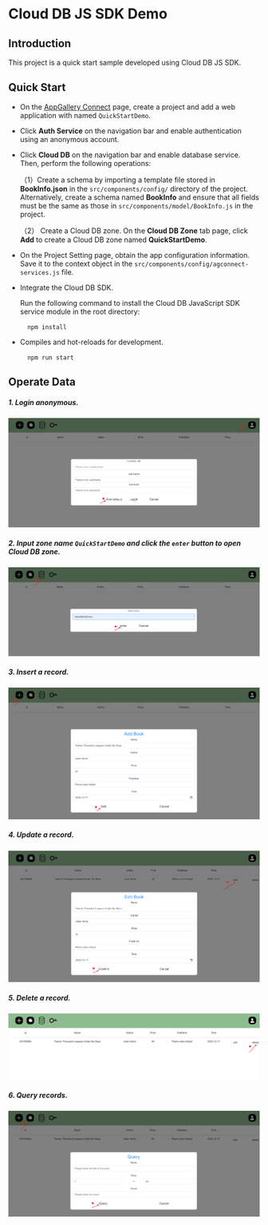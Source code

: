 #  Cloud DB JS SDK Demo


## Introduction
This project is a quick start sample developed using Cloud DB JS SDK.

##  Quick Start
- On the [AppGallery Connect](https://developer.huawei.com/consumer/cn/service/josp/agc/index.html#/myProject) page, create a project and add a web application with named `QuickStartDemo`.

- Click **Auth Service** on the navigation bar and enable authentication using an anonymous account.

- Click **Cloud DB** on the navigation bar and enable database service. Then, perform the following operations:

    （1）Create a schema by importing a template file stored in **BookInfo.json** in the `src/components/config/` directory of the project. Alternatively, create a schema named **BookInfo** and ensure that all fields must be the same as those in `src/components/model/BookInfo.js` in the project.

    （2） Create a Cloud DB zone. On the **Cloud DB Zone** tab page, click **Add** to create a Cloud DB zone named **QuickStartDemo**.


- On the Project Setting page, obtain the app configuration information. Save it to the context object in the `src/components/config/agconnect-services.js` file.

- Integrate the Cloud DB SDK.

  Run the following command to install the Cloud DB JavaScript SDK service module in the root directory:
        
  ```
    npm install
  ```

- Compiles and hot-reloads for development.
       
  ```
    npm run start
  ```

## Operate Data

##### 1. Login anonymous.

  ![Login](src/assets/images/login.PNG)

##### 2. Input zone name `QuickStartDemo` and click the `enter` button to open Cloud DB zone.

  ![OpenZone](src/assets/images/openZone.PNG)

##### 3. Insert a record.

  ![Insert](src/assets/images/insert.PNG)

##### 4. Update a record.

  ![Update](src/assets/images/update.PNG)

##### 5. Delete a record.

  ![Delete](src/assets/images/delete.PNG)

##### 6. Query records.

  ![Query](src/assets/images/query.PNG)


